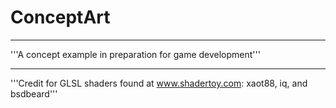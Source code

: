 # ConceptArt

---

'''A concept example in preparation for game development'''

---

'''Credit for GLSL shaders found at www.shadertoy.com: xaot88, iq, and bsdbeard'''
